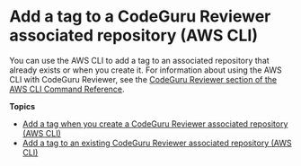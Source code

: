# Add a tag to a CodeGuru Reviewer associated repository \(AWS CLI\)<a name="how-to-tag-associated-repository-add-cli"></a>

You can use the AWS CLI to add a tag to an associated repository that already exists or when you create it\. For information about using the AWS CLI with CodeGuru Reviewer, see the [CodeGuru Reviewer section of the AWS CLI Command Reference](https://docs.aws.amazon.com/cli/latest/reference/codeguru-reviewer/index.html)\. 

**Topics**
+ [Add a tag when you create a CodeGuru Reviewer associated repository \(AWS CLI\)](how-to-tag-associated-repository-add-on-create-cli.md)
+ [Add a tag to an existing CodeGuru Reviewer associated repository \(AWS CLI\)](how-to-tag-associated-repository-add-on-existing-cli.md)